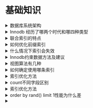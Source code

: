 # 基础知识

<details>
<summary>数据库系统架构 </summary>

分层架构， 事件驱动型架构， 管道过滤器架构， 微核架构
</details>

<details>
<summary>Innodb 经历了哪两个时代和哪四种类型 </summary>

![pic](./pic/innodb_row_format.png)
</details>

<details>
<summary>联合索引的特点 </summary>

- 也可加速“最左前缀”的查询
- 可代替最左侧字段的单独索引
- "带头大哥不能死，中间兄弟不能丢"
</details>

<details>
<summary>如何优化前缀索引 </summary>

若前缀索引区分度太小可采用：
- 倒序存储
- 新建HASH字段

</details>

<details>
<summary>什么情况下索引会失效 </summary>

- like 关键词前面不加 %， 左模糊

</details>

<details>
<summary>Innodb约束数据方法及建议 </summary>

- PrimaryKey / UniqueKey 
- ForeignKey  :  尽量别用，性能消耗大且恢复数据时容易出错
- Default / Not null
- 触发器  ： 少用，业务逻辑用代码实现，方便维护

</details>

<details>
<summary>视图算法有几种 </summary>

两种
- MERGE ： 将视图SQL 合并到主查询中
- TEMPTABLE : 将视图作临时表（中间结果）来处理
一般MERGE性能好于TEMPTABLE

无法使用MERGE的SQL
- 聚集函数
- DISTINCT
- GROUP BY
- HAVING
- UNION， UNION ALL 
- 子查询

</details>

<details>
<summary>如何确定使用哪条索引 </summary>

- 参考索引基数 Cardinality
- 基数是估算值， 估算方法微选取几个页算出取值的平均值再乘以页数

</details>

<details>
<summary>索引优化方法 </summary>

- 强制使用某个索引 force index
- 重新优化索引 analyze index 可重新计算索引基数

</details>

<details>
<summary>count不同字段区别 </summary>

- count(字段)<count(主键id<count(索引列)≈count(1)≈count(*)
- 多个索引的情况下选择的原则是索引长度最短、基数偏小
- 如果索引基数一致，选择索引长度最小的
- 在设计数据库的时候字段长度不能随意创建，需要根据需求- 决定，会影响sql性能
- 大表的count()查询优化手段就是新增tinyint类型的标识- 字段，速度可以得到有效提升 

</details>

<details>
<summary>索引优化方法 </summary>

- 强制使用某个索引 force index
- 重新优化索引 analyze index 可重新计算索引基数

</details>

<details>
<summary> order by rand() limit 1性能为什么差 </summary>

- 产生了两个临时表， 中间表和sort_buffer表
- rand需要对整个表进行排序，性能差
- 建议使用total查询整个表的行数以后使用 limit n, 1的方式获取随机值
</details>

<details>
<summary> </summary>
 
 
</details>